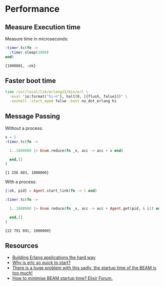 # Performance

## Measure Execution time

Measure time in microseconds:

```elixir
:timer.tc(fn ->
  :timer.sleep(1000)
end)
```

```output
{1000801, :ok}
```

## Faster boot time

```cmd
time /usr/local/lib/erlang23/bin/erl \
  -eval 'io:format("hi~n"), halt(0, [{flush, false}])' \
  -noshell -start_epmd false -boot no_dot_erlang hi
```

## Message Passing

Without a process:

```elixir
v = 1
:timer.tc(fn ->

  1..1000000 |> Enum.reduce(fn _x, acc -> acc + v end)

  end,[]
)
```

```output
{1 256 803, 1000000}
```

With a process:

```elixir
{:ok, pid} = Agent.start_link(fn -> 1 end)

:timer.tc(fn ->

  1..1000000 |> Enum.reduce(fn _x, acc -> acc + Agent.get(pid, & &1) end)

  end,[]
)
```

```output
{22 791 091, 1000000}
```

## Resources

* [Building Erlang applications the hard way](https://www.n16f.net/blog/building-erlang-applications-the-hard-way/)
* [Why is erlc so quick to start?](https://erlang.org/pipermail/erlang-questions/2015-January/082392.html)
* [There is a huge problem with this sadly, the startup time of the BEAM is too much! ](https://news.ycombinator.com/item?id=25240905)
* [How to minimise BEAM startup time? Elixir Forum.](https://elixirforum.com/t/how-to-minimise-beam-startup-time/31913/3)
